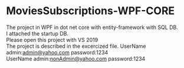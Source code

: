 # MoviesSubscriptions-WPF-CORE

The project in WPF in dot net core with entity-framework with SQL DB. <br/>
I attached the startup DB.<br/>
Please open this project with VS 2019 <br/>
The project is described in the excercized file.
UserName admin:admin@yahoo.com password:1234<br/>
UserName admin:nonAdmin@yahoo.com password:1234<br/>
